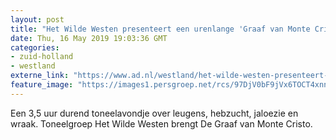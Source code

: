 ```yaml
---
layout: post
title: "Het Wilde Westen presenteert een urenlange 'Graaf van Monte Cristo’"
date: Thu, 16 May 2019 19:03:36 GMT
categories: 
- zuid-holland 
- westland 
externe_link: "https://www.ad.nl/westland/het-wilde-westen-presenteert-een-urenlange-graaf-van-monte-cristo~afcd4086/"
feature_image: "https://images1.persgroep.net/rcs/97DjV0bF9jVx6TOCT4xnnLB-mOs/diocontent/147486101/_fitwidth/400/?appId=21791a8992982cd8da851550a453bd7f&quality=0.7"
---
```


Een 3,5 uur durend toneelavondje over leugens, hebzucht, jaloezie en wraak. Toneelgroep Het Wilde Westen brengt De Graaf van Monte Cristo.
